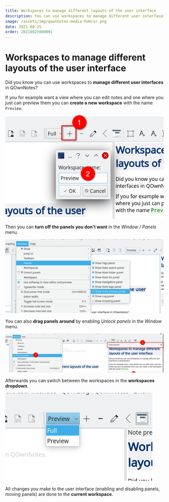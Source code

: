 ```yaml
---
title: Workspaces to manage different layouts of the user interface
description: You can use workspaces to manage different user interfaces in QOwnNotes.
image: /assets/img/qownnotes-media-hUmrsr.png
date: 2021-08-25
order: 20210825000001
---
```


# Workspaces to manage different layouts of the user interface

<BlogDate v-bind:fm="$frontmatter" />

Did you know you can use workspaces to **manage different user interfaces** in QOwnNotes?

If you for example want a view where you can edit notes and one where you just can preview them you can **create a new workspace** with the name `Preview`.

![qownnotes-media-hUmrsr](./media/qownnotes-media-hUmrsr.png)

Then you can **turn off the panels you don't want** in the *Window / Panels* menu.

![qownnotes-media-KheFEk](media/qownnotes-media-KheFEk.png)

You can also **drag panels around** by enabling *Unlock panels* in the *Window* menu.

![qownnotes-media-NfiQOu](media/qownnotes-media-NfiQOu.png)

Afterwards you can switch between the workspaces in the **workspaces dropdown**.

![qownnotes-media-cfwfnC](media/qownnotes-media-cfwfnC.png)

All changes you make to the user interface (enabling and disabling panels, moving panels) are done to the **current workspace**.
